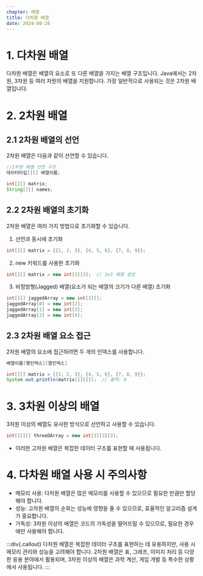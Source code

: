 ```yaml
---
chapter: 배열
title: 다차원 배열
date: 2024-08-26
---
```

# 1. 다차원 배열
다차원 배열은 배열의 요소로 또 다른 배열을 가지는 배열 구조입니다. Java에서는 2차원, 3차원 등 여러 차원의 배열을 지원합니다. 가장 일반적으로 사용되는 것은 2차원 배열입니다.

# 2. 2차원 배열
## 2.1 2차원 배열의 선언
2차원 배열은 다음과 같이 선언할 수 있습니다.
```java
//2차원 배열 선언 구조
데이터타입[][] 배열이름;

int[][] matrix;
String[][] names;
```

## 2.2 2차원 배열의 초기화
2차원 배열은 여러 가지 방법으로 초기화할 수 있습니다.

1. 선언과 동시에 초기화
```java
int[][] matrix = {{1, 2, 3}, {4, 5, 6}, {7, 8, 9}};
```

2. new 키워드를 사용한 초기화
```java
int[][] matrix = new int[3][3];  // 3x3 배열 생성
```

3. 비정방형(Jagged) 배열(요소가 되는 배열의 크기가 다른 배열) 초기화
```java
int[][] jaggedArray = new int[3][];
jaggedArray[0] = new int[2];
jaggedArray[1] = new int[3];
jaggedArray[2] = new int[4];
```

## 2.3 2차원 배열 요소 접근
2차원 배열의 요소에 접근하려면 두 개의 인덱스를 사용합니다.
```java
배열이름[행인덱스][열인덱스]

int[][] matrix = {{1, 2, 3}, {4, 5, 6}, {7, 8, 9}};
System.out.println(matrix[1][2]);  // 출력: 6
```

# 3. 3차원 이상의 배열
3차원 이상의 배열도 유사한 방식으로 선언하고 사용할 수 있습니다.
```java
int[][][] threeDArray = new int[3][3][3];
```
- 이러한 고차원 배열은 복잡한 데이터 구조를 표현할 때 사용됩니다.

# 4. 다차원 배열 사용 시 주의사항
- 메모리 사용: 다차원 배열은 많은 메모리를 사용할 수 있으므로 필요한 만큼만 할당해야 합니다.
- 성능: 고차원 배열의 순회는 성능에 영향을 줄 수 있으므로, 효율적인 알고리즘 설계가 중요합니다.
- 가독성: 3차원 이상의 배열은 코드의 가독성을 떨어뜨릴 수 있으므로, 필요한 경우에만 사용해야 합니다.

:::div{.callout}
다차원 배열은 복잡한 데이터 구조를 표현하는 데 유용하지만, 사용 시 메모리 관리와 성능을 고려해야 합니다. 2차원 배열은 표, 그래프, 이미지 처리 등 다양한 응용 분야에서 활용되며, 3차원 이상의 배열은 과학 계산, 게임 개발 등 특수한 상황에서 사용됩니다.
:::